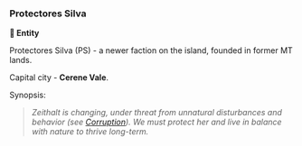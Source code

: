 ### Protectores Silva

**🪪 Entity**

Protectores Silva (PS) - a newer faction on the island, founded in former MT lands.

Capital city - **Cerene Vale**.

Synopsis:
> *Zeithalt is changing, under threat from unnatural disturbances and behavior (see [Corruption](/corruption.md)). We must protect her and live in balance with nature to thrive long-term.*
<!--stackedit_data:
eyJoaXN0b3J5IjpbLTE1NTkxMTI1MDUsOTI5NjA5NTIyLC0xMT
gxMTczMDQxLC0xNzY0ODM1OTg0XX0=
-->
